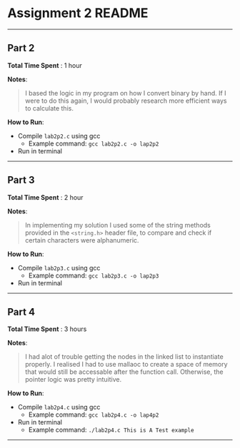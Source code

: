 # Assignment 2 README

---

## Part 2

**Total Time Spent** : 1 hour

**Notes**:
> I based the logic in my program on how I convert binary by hand.
If I were to do this again, I would probably research more efficient ways to calculate this.

**How to Run**:

- Compile `lab2p2.c` using gcc
  - Example command: `gcc lab2p2.c -o lap2p2`
- Run in terminal

---

## Part 3

**Total Time Spent** : 2 hour

**Notes**:
>In implementing my solution I used some of the string methods provided in the `<string.h>` header file, to compare and check if certain characters were alphanumeric.

**How to Run**:

- Compile `lab2p3.c` using gcc
  - Example command: `gcc lab2p3.c -o lap2p3`
- Run in terminal

---

## Part 4

**Total Time Spent** : 3 hours

**Notes**:
>I had alot of trouble getting the nodes in the linked list to instantiate properly. I realised I had to use mallaoc to create a space of memory that would still be accessable after the function call.
Otherwise, the pointer logic was pretty intuitive.

**How to Run**:

- Compile `lab2p4.c` using gcc
  - Example command: `gcc lab2p4.c -o lap4p2`
- Run in terminal
  - Example command: `./lab2p4.c This is A Test example`

---
